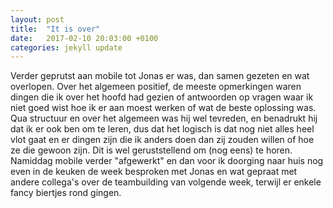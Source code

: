 ```yaml
---
layout: post
title:  "It is over"
date:   2017-02-10 20:03:00 +0100
categories: jekyll update
---
```

Verder geprutst aan mobile tot Jonas er was, dan samen gezeten en wat overlopen. Over het algemeen positief, de meeste opmerkingen waren dingen die ik over het hoofd had gezien of antwoorden op vragen waar ik niet goed wist hoe ik er aan moest werken of wat de beste oplossing was. Qua structuur en over het algemeen was hij wel tevreden, en benadrukt hij dat ik er ook ben om te leren, dus dat het logisch is dat nog niet alles heel vlot gaat en er dingen zijn die ik anders doen dan zij zouden willen of hoe ze die gewoon zijn. Dit is wel geruststellend om (nog eens) te horen.
Namiddag mobile verder "afgewerkt" en dan voor ik doorging naar huis nog even in de keuken de week besproken met Jonas en wat gepraat met andere collega's over de teambuilding van volgende week, terwijl er enkele fancy biertjes rond gingen.